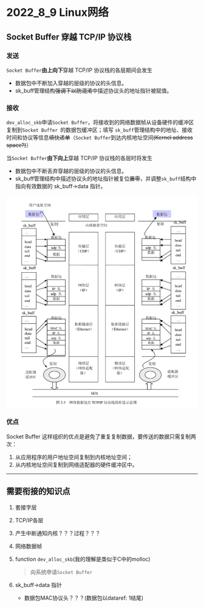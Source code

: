 # 2022_8_9 Linux网络

## Socket Buffer 穿越 TCP/IP 协议栈

### 发送

`Socket Buffer`**由上向下**穿越 TCP/IP 协议栈的各层期间会发生

* 数据包中不断加入穿越的层级的协议的头信息。
* sk_buff管理结构~~强调下以防混淆~~中描述协议头的地址指针被赋值。

### 接收

`dev_alloc_skb`申请`Socket Buffer`，将接收到的网络数据帧从设备硬件的缓冲区复制到`Socket Buffer `的数据包缓冲区；填写 `sk_buff`管理结构中的地址、接收时间和协议等信息~~填快递单~~（`Socket Buffer`到达内核地址空间~~(Kernel address space?)~~）

当`Socket Buffer`**由下向上**穿越 TCP/IP 协议栈的各层时将发生

* 数据包中不断丢弃穿越的层级的协议的头信息。
* sk_buff管理结构中描述协议头的地址指针被复位~~置零~~，并调整`sk_buff`结构中
  指向有效数据的 sk_buff->data 指针。

![Screenshot 2022-08-09 223032](./../picture/Screenshot%202022-08-09%20223032-1678028278780-3.png)

### 优点

Socket Buffer 这样组织的优点是避免了重复复制数据，要传送的数据只需复制两次：

1. 从应用程序的用户地址空间复制到内核地址空间；
2. 从内核地址空间复制到网络适配器的硬件缓冲区中。



---



## 需要衔接的知识点

1. 套接字层

2. TCP/IP各层

3. 产生中断通知内核？？？过程？？？

4. 网络数据帧

5. function `dev_alloc_skb`(我的理解是类似于C中的molloc)

   > 向系统申请`Socket Buffer`

6. sk_buff->data 指针

   * 数据包MAC协议头？？？(数据包以dataref: 1结尾)